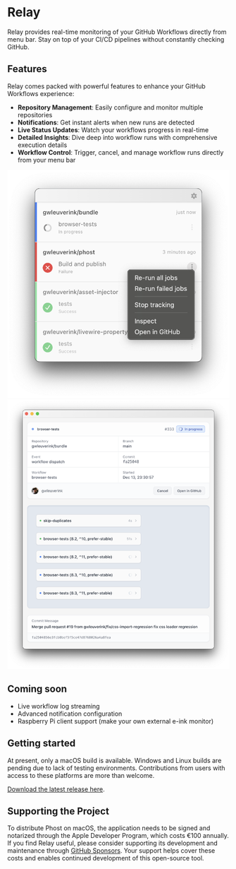 # Relay

Relay provides real-time monitoring of your GitHub Workflows directly from menu bar. Stay on top of your CI/CD pipelines without constantly checking GitHub.

## Features

Relay comes packed with powerful features to enhance your GitHub Workflows experience:

- **Repository Management**: Easily configure and monitor multiple repositories
- **Notifications**: Get instant alerts when new runs are detected
- **Live Status Updates**: Watch your workflows progress in real-time
- **Detailed Insights**: Dive deep into workflow runs with comprehensive execution details
- **Workflow Control**: Trigger, cancel, and manage workflow runs directly from your menu bar

<img src="https://github.com/gwleuverink/relay/blob/main/storage/app/public/screenshots/menu-bar.png?raw=true" alt="Menu bar screenshot" />

<img src="https://github.com/gwleuverink/relay/blob/main/storage/app/public/screenshots/detail-window.png?raw=true" alt="Detail window screenshot" />

## Coming soon

- Live workflow log streaming
- Advanced notification configuration
- Raspberry Pi client support (make your own external e-ink monitor)

## Getting started

At present, only a macOS build is available. Windows and Linux builds are pending due to lack of testing environments. Contributions from users with access to these platforms are more than welcome.

[Download the latest release here](https://github.com/gwleuverink/relay/releases).

## Supporting the Project

To distribute Phost on macOS, the application needs to be signed and notarized through the Apple Developer Program, which costs €100 annually. If you find Relay useful, please consider supporting its development and maintenance through [GitHub Sponsors](https://github.com/sponsors/gwleuverink). Your support helps cover these costs and enables continued development of this open-source tool.
